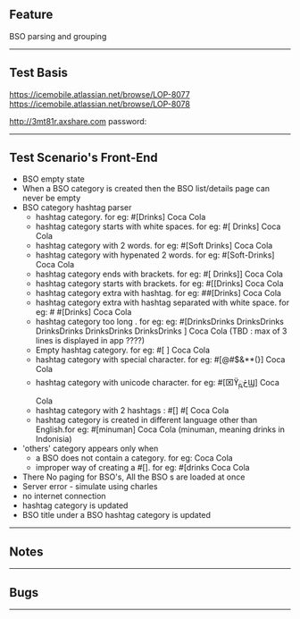 ## Feature
BSO parsing and grouping
***

## Test Basis
<https://icemobile.atlassian.net/browse/LOP-8077>
<https://icemobile.atlassian.net/browse/LOP-8078>
 
<http://3mt81r.axshare.com>
password: 



***
## Test Scenario's Front-End


- BSO empty state
- When a BSO category is created then the BSO list/details page can never be empty
- BSO category hashtag parser
    - hashtag category. for eg: #[Drinks] Coca Cola
    - hashtag category starts with white spaces. for eg: #[  Drinks] Coca Cola 
    - hashtag category with 2 words. for eg: #[Soft Drinks] Coca Cola 
    - hashtag category with hypenated 2 words. for eg: #[Soft-Drinks] Coca Cola 
    - hashtag category ends with brackets. for eg: #[  Drinks]] Coca Cola 
    - hashtag category starts with brackets. for eg: #[[Drinks] Coca Cola 
    - hashtag category extra with hashtag. for eg: ##[Drinks] Coca Cola 
    - hashtag category extra with hashtag separated with white space. for eg: # #[Drinks] Coca Cola 
    - hashtag category too long . for eg:  eg: #[DrinksDrinks DrinksDrinks DrinksDrinks DrinksDrinks DrinksDrinks ] Coca Cola (TBD : max of 3 lines is displayed in app ????)
    - Empty hashtag category. for eg: #[ ] Coca Cola
    - hashtag category with special character. for eg: #[@#$&**(}] Coca Cola
    - hashtag category with unicode character. for eg: #[⌧ϔڅྵϢ] Coca Cola
    - hashtag category with 2 hashtags : #[] #[ Coca Cola 
    - hashtag category is created in different language other than English.for eg: #[minuman] Coca Cola   (minuman, meaning drinks in Indonisia)
- 'others' category appears only when 
    - a BSO does not contain a category. for eg: Coca Cola
    - improper way of creating a #[]. for eg: #[drinks Coca Cola
- There No paging for BSO's, All the BSO s are loaded at once 
- Server error - simulate using charles
- no internet connection 
- hashtag category is updated
- BSO title under a BSO hashtag category is updated


***
## Notes


***
## Bugs


***


